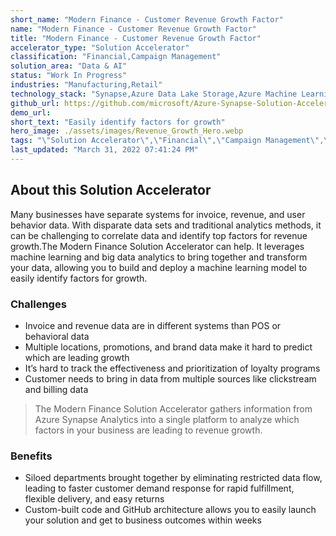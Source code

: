 ```yaml
---
short_name: "Modern Finance - Customer Revenue Growth Factor"
name: "Modern Finance - Customer Revenue Growth Factor"
title: "Modern Finance - Customer Revenue Growth Factor"
accelerator_type: "Solution Accelerator"
classification: "Financial,Campaign Management"
solution_area: "Data & AI"
status: "Work In Progress"
industries: "Manufacturing,Retail"
technology_stack: "Synapse,Azure Data Lake Storage,Azure Machine Learning,Azure Container Images,Power BI"
github_url: https://github.com/microsoft/Azure-Synapse-Solution-Accelerator-Financial-Analytics-Customer-Revenue-Growth-Factor
demo_url: 
short_text: "Easily identify factors for growth"
hero_image: ./assets/images/Revenue_Growth_Hero.webp
tags: "\"Solution Accelerator\",\"Financial\",\"Campaign Management\",\"Manufacturing\",\"Retail\",\"Synapse\",\"Azure Data Lake Storage\",\"Azure Machine Learning\",\"Azure Container Images\",\"Power BI\""
last_updated: "March 31, 2022 07:41:24 PM"
---
```

## About this Solution Accelerator

Many businesses have separate systems for invoice, revenue, and user behavior data. With disparate data sets and traditional analytics methods, it can be challenging to correlate data and identify top factors for revenue growth.The Modern Finance Solution Accelerator can help. It leverages machine learning and big data analytics to bring together and transform your data, allowing you to build and deploy a machine learning model to easily identify factors for growth.

### Challenges

* Invoice and revenue data are in different systems than POS or behavioral data
* Multiple locations, promotions, and brand data make it hard to predict which are leading growth
* It’s hard to track the effectiveness and prioritization of loyalty programs
* Customer needs to bring in data from multiple sources like clickstream and billing data

> The Modern Finance Solution Accelerator gathers information from Azure Synapse Analytics into a single platform to analyze which factors in your business are leading to revenue growth.

### Benefits

* Siloed departments brought together by eliminating restricted data flow, leading to faster customer demand response for rapid fulfillment, flexible delivery, and easy returns
* Custom-built code and GitHub architecture allows you to easily launch your solution and get to business outcomes within weeks
